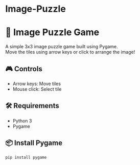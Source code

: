 ﻿# Image-Puzzle
 # 🧩 Image Puzzle Game

A simple 3x3 image puzzle game built using Pygame.  
Move the tiles using arrow keys or click to arrange the image!

## 🎮 Controls
- Arrow keys: Move tiles
- Mouse click: Select tile

## 🛠️ Requirements
- Python 3
- Pygame

## 📦 Install Pygame
```bash
pip install pygame

